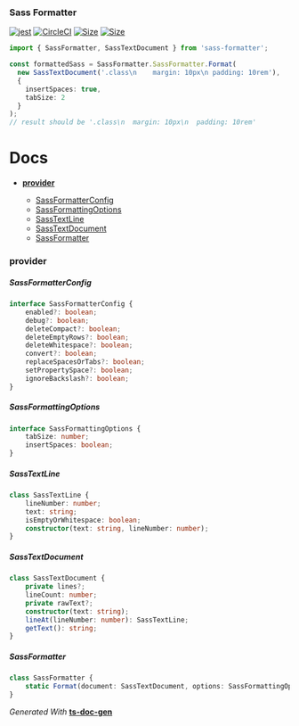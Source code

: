 ### Sass Formatter

[![jest](https://jestjs.io/img/jest-badge.svg)](https://github.com/facebook/jest) [![CircleCI](https://img.shields.io/circleci/build/github/TheRealSyler/sass-formatter)](https://circleci.com/gh/TheRealSyler/sass-formatter) [![Size](https://badgen.net/bundlephobia/min/sass-formatter)](https://www.npmjs.com/package/sass-formatter) [![Size](https://badgen.net/packagephobia/install/sass-formatter)](https://www.npmjs.com/package/sass-formatter)

```typescript
import { SassFormatter, SassTextDocument } from 'sass-formatter';

const formattedSass = SassFormatter.SassFormatter.Format(
  new SassTextDocument('.class\n    margin: 10px\n padding: 10rem'),
  {
    insertSpaces: true,
    tabSize: 2
  }
);
// result should be '.class\n  margin: 10px\n  padding: 10rem'
```

<span id="DOC_GENERATION_MARKER_0"></span>
# Docs

- **[provider](#provider)**

  - [SassFormatterConfig](#sassformatterconfig)
  - [SassFormattingOptions](#sassformattingoptions)
  - [SassTextLine](#sasstextline)
  - [SassTextDocument](#sasstextdocument)
  - [SassFormatter](#sassformatter)

### provider


##### SassFormatterConfig

```typescript
interface SassFormatterConfig {
    enabled?: boolean;
    debug?: boolean;
    deleteCompact?: boolean;
    deleteEmptyRows?: boolean;
    deleteWhitespace?: boolean;
    convert?: boolean;
    replaceSpacesOrTabs?: boolean;
    setPropertySpace?: boolean;
    ignoreBackslash?: boolean;
}
```

##### SassFormattingOptions

```typescript
interface SassFormattingOptions {
    tabSize: number;
    insertSpaces: boolean;
}
```

##### SassTextLine

```typescript
class SassTextLine {
    lineNumber: number;
    text: string;
    isEmptyOrWhitespace: boolean;
    constructor(text: string, lineNumber: number);
}
```

##### SassTextDocument

```typescript
class SassTextDocument {
    private lines?;
    lineCount: number;
    private rawText?;
    constructor(text: string);
    lineAt(lineNumber: number): SassTextLine;
    getText(): string;
}
```

##### SassFormatter

```typescript
class SassFormatter {
    static Format(document: SassTextDocument, options: SassFormattingOptions, config?: SassFormatterConfig): string;
}
```

*Generated With* **[ts-doc-gen](https://www.npmjs.com/package/ts-doc-gen)**
<span id="DOC_GENERATION_MARKER_1"></span>
